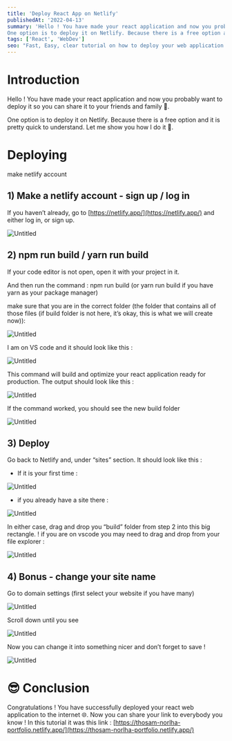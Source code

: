 ```yaml
---
title: 'Deploy React App on Netlify'
publishedAt: '2022-04-13'
summary: 'Hello ! You have made your react application and now you probably want to deploy it so you can share it to your friends and family 🙂.
One option is to deploy it on Netlify. Because there is a free option and it is pretty quick to understand. Let me show you how I do it 🚀.'
tags: ['React', 'WebDev']
seo: "Fast, Easy, clear tutorial on how to deploy your web application (React JS) on netlify for free !"
---
```


# Introduction

Hello ! You have made your react application and now you probably want to deploy it so you can share it to your friends and family 🙂.

One option is to deploy it on Netlify. Because there is a free option and it is pretty quick to understand. Let me show you how I do it 🚀.

# Deploying

make netlify account

## 1) Make a netlify account - sign up / log in

If you haven’t already, go to [https://netlify.app/](https://netlify.app/) and either log in, or sign up.

![Untitled](../../static/images/deploy-react-app-on-netlify/Untitled0.png)

## 2) npm run build / yarn run build

If your code editor is not open, open it with your project in it.

And then run the command : npm run build (or yarn run build if you have yarn as your package manager)

make sure that you are in the correct folder (the folder that contains all of those files (if build folder is not here, it’s okay, this is what we will create now)): 

![Untitled](../../static/images/deploy-react-app-on-netlify/Untitled1.png)

I am on VS code and it should look like this : 

![Untitled](../../static/images/deploy-react-app-on-netlify/Untitled2.png)

This command will build and optimize your react application ready for production. The output should look like this :

![Untitled](../../static/images/deploy-react-app-on-netlify/Untitled3.png)

If the command worked, you should see the new build folder

![Untitled](../../static/images/deploy-react-app-on-netlify/Untitled4.png)

## 3) Deploy

Go back to Netlify and, under “sites” section. It should look like this : 

- If it is your first time :

![Untitled](../../static/images/deploy-react-app-on-netlify/Untitled5.png)

- if you already have a site there :

![Untitled](../../static/images/deploy-react-app-on-netlify/Untitled6.png)

In either case, drag and drop you “build” folder from step 2 into this big rectangle. ! if you are on vscode you may need to drag and drop from your file explorer :

![Untitled](../../static/images/deploy-react-app-on-netlify/Untitled7.png)

## 4) Bonus - change your site name

Go to domain settings (first select your website if you have many)

![Untitled](../../static/images/deploy-react-app-on-netlify/Untitled8.png)

Scroll down until you see

![Untitled](../../static/images/deploy-react-app-on-netlify/Untitled9.png)

Now you can change it into something nicer and don’t forget to save !

![Untitled](../../static/images/deploy-react-app-on-netlify/Untitled10.png)

# 😎 Conclusion

Congratulations ! You have successfully deployed your react web application to the internet 🌐. Now you can share your link to everybody you know ! In this tutorial it was this link : [https://thosam-norlha-portfolio.netlify.app/](https://thosam-norlha-portfolio.netlify.app/)